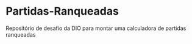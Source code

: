 # Partidas-Ranqueadas
Repositório de desafio da DIO para montar uma calculadora de partidas ranqueadas

